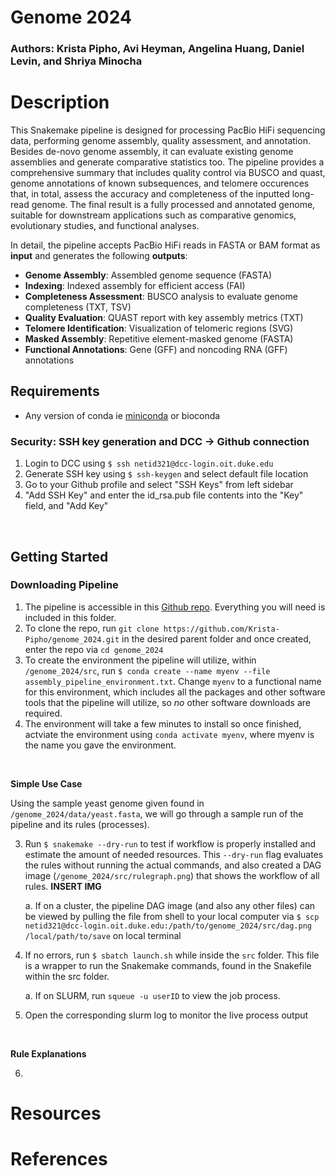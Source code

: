 # Genome 2024
### Authors: Krista Pipho, Avi Heyman, Angelina Huang, Daniel Levin, and Shriya Minocha

# Description
This Snakemake pipeline is designed for processing PacBio HiFi sequencing data, performing genome assembly, quality assessment, and annotation. Besides de-novo genome assembly, it can evaluate existing genome assemblies and generate comparative statistics too. The pipeline provides a comprehensive summary that includes quality control via BUSCO and quast, genome annotations of known subsequences, and telomere occurences that, in total, assess the accuracy and completeness of the inputted long-read genome. The final result is a fully processed and annotated genome, suitable for downstream applications such as comparative genomics, evolutionary studies, and functional analyses. 

In detail, the pipeline accepts PacBio HiFi reads in FASTA or BAM format as **input** and generates the following **outputs**:

* **Genome Assembly**: Assembled genome sequence (FASTA)
* **Indexing**: Indexed assembly for efficient access (FAI)
* **Completeness Assessment**: BUSCO analysis to evaluate genome completeness (TXT, TSV)
* **Quality Evaluation**: QUAST report with key assembly metrics (TXT)
* **Telomere Identification**: Visualization of telomeric regions (SVG)
* **Masked Assembly**: Repetitive element-masked genome (FASTA)
* **Functional Annotations**: Gene (GFF) and noncoding RNA (GFF) annotations


## Requirements
* Any version of conda ie [miniconda](https://docs.anaconda.com/miniconda/install/) or bioconda

### Security: SSH key generation and DCC -> Github connection
  
1. Login to DCC using `$ ssh netid321@dcc-login.oit.duke.edu`
2. Generate SSH key using `$ ssh-keygen` and select default file location
3. Go to your Github profile and select "SSH Keys" from left sidebar 
4. "Add SSH Key" and enter the id_rsa.pub file contents into the "Key" field, and "Add Key"
<br>

## Getting Started
### Downloading Pipeline
1. The pipeline is accessible in this [Github repo](https://github.com/Krista-Pipho/genome_2024). Everything you will need is included in this folder.
2. To clone the repo, run `git clone https://github.com/Krista-Pipho/genome_2024.git` in the desired parent folder and once created, enter the repo via `cd genome_2024`
2. To create the environment the pipeline will utilize, within `/genome_2024/src`, run `$ conda create --name myenv --file assembly_pipeline_environment.txt`. Change `myenv` to a functional name for this environment, which includes all the packages and other software tools that the pipeline will utilize, so *no* other software downloads are required.
3. The environment will take a few minutes to install so once finished, actviate the environment using `conda activate myenv`, where myenv is the name you gave the environment.
<br> 

**Simple Use Case**
<br> 

Using the sample yeast genome given found in `/genome_2024/data/yeast.fasta`, we will go through a sample run of the pipeline and its rules (processes).

3. Run `$ snakemake --dry-run` to test if workflow is properly installed and estimate the amount of needed resources. This `--dry-run` flag evaluates the rules without running the actual commands, and also created a DAG image (`/genome_2024/src/rulegraph.png`) that shows the workflow of all rules.
**INSERT IMG**

    a. If on a cluster, the pipeline DAG image (and also any other files) can be viewed by pulling the file from shell to your local computer via `$ scp netid321@dcc-login.oit.duke.edu:/path/to/genome_2024/src/dag.png /local/path/to/save` on local terminal
4. If no errors, run `$ sbatch launch.sh` while inside the `src` folder. This file is a wrapper to run the Snakemake commands, found in the Snakefile within the src folder.

    a. If on SLURM, run `squeue -u userID` to view the job process.
5. Open the corresponding slurm log to monitor the live process output
<br> 

**Rule Explanations**
<br> 

6. 

# Resources

# References